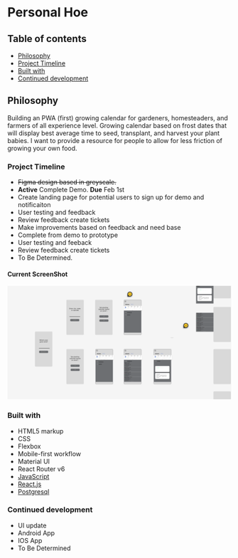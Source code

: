 # Personal Hoe

## Table of contents

- [Philosophy](#philosophy)
- [Project Timeline](#project-timeline)
- [Built with](#built-with)
- [Continued development](#continued-development)

## Philosophy

Building an PWA (first) growing calendar for gardeners, homesteaders, and farmers of all experience level. Growing calendar based on frost dates that will display best average time to seed, transplant, and harvest your plant babies.
I want to provide a resource for people to allow for less friction of growing your own food.

### Project Timeline

- ~~Figma design based in greyscale.~~
- **Active** Complete Demo. **Due** Feb 1st
- Create landing page for potential users to sign up for demo and notificaiton
- User testing and feedback
- Review feedback create tickets
- Make improvements based on feedback and need base
- Complete from demo to prototype
- User testing and feeback
- Review feedback create tickets
- To Be Determined.

#### Current ScreenShot

![Screenshot](assets/Screenshot%202023-01-17%20081235.png)

### Built with

- HTML5 markup
- CSS
- Flexbox
- Mobile-first workflow
- Material UI
- React Router v6
- [JavaScript](https://www.javascript.com/)
- [React.js](https://reactjs.org/)
- [Postgresql](https://www.postgresql.org/)

### Continued development

- UI update
- Android App
- IOS App
- To Be Determined
